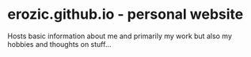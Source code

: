# erozic.github.io - personal website

Hosts basic information about me and primarily my work but also my hobbies and thoughts on stuff...

